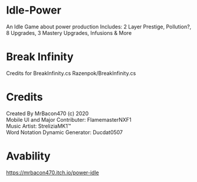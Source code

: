 # Idle-Power
An Idle Game about power production
Includes: 2 Layer Prestige, Pollution?, 8 Upgrades, 3 Mastery Upgrades, Infusions & More
# Break Infinity
Credits for BreakInfinity.cs Razenpok/BreakInfinity.cs 
# Credits
Created By MrBacon470 (c) 2020<br/> 
Mobile UI and Major Contributer: FlamemasterNXF1<br/>
Music Artist: StreliziaMK1™<br/>
Word Notation Dynamic Generator: Ducdat0507
# Avability
https://mrbacon470.itch.io/power-idle
